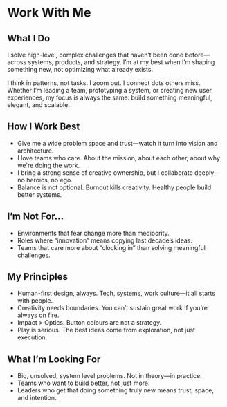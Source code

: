 # Work With Me
## What I Do

I solve high-level, complex challenges that haven’t been done before—across systems, products, and strategy. I’m at my best when I’m shaping something new, not optimizing what already exists.

I think in patterns, not tasks. I zoom out. I connect dots others miss. Whether I’m leading a team, prototyping a system, or creating new user experiences, my focus is always the same: build something meaningful, elegant, and scalable.

## How I Work Best
- Give me a wide problem space and trust—watch it turn into vision and architecture.
- I love teams who care. About the mission, about each other, about why we're doing the work.
- I bring a strong sense of creative ownership, but I collaborate deeply—no heroics, no ego.
- Balance is not optional. Burnout kills creativity. Healthy people build better systems.

## I’m Not For...
- Environments that fear change more than mediocrity.
- Roles where “innovation” means copying last decade’s ideas.
- Teams that care more about “clocking in” than solving meaningful challenges.

## My Principles
- Human-first design, always. Tech, systems, work culture—it all starts with people.
- Creativity needs boundaries. You can’t sustain great work if you’re always on fire.
- Impact > Optics. Button colours are not a strategy.
- Play is serious. The best ideas come from exploration, not just execution.

## What I’m Looking For
- Big, unsolved, system level problems. Not in theory—in practice.
- Teams who want to build better, not just more.
- Leaders who get that doing something truly new means trust, space, and intention.
